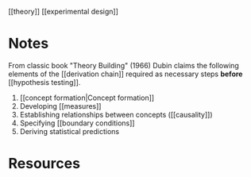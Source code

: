 [[theory]]
[[experimental design]]

# Notes
From classic book "Theory Building" (1966) Dubin claims the following elements of the [[derivation chain]] required as necessary steps **before** [[hypothesis testing]].

1. [[concept formation|Concept formation]]
2. Developing [[measures]]
3. Establishing relationships between concepts ([[causality]])
4. Specifying [[boundary conditions]]
5. Deriving statistical predictions

# Resources
